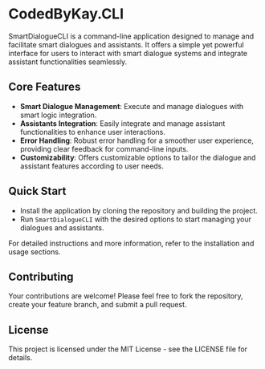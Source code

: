# CodedByKay.CLI

SmartDialogueCLI is a command-line application designed to manage and facilitate smart dialogues and assistants. It offers a simple yet powerful interface for users to interact with smart dialogue systems and integrate assistant functionalities seamlessly.

## Core Features

- **Smart Dialogue Management**: Execute and manage dialogues with smart logic integration.
- **Assistants Integration**: Easily integrate and manage assistant functionalities to enhance user interactions.
- **Error Handling**: Robust error handling for a smoother user experience, providing clear feedback for command-line inputs.
- **Customizability**: Offers customizable options to tailor the dialogue and assistant features according to user needs.

## Quick Start

- Install the application by cloning the repository and building the project.
- Run `SmartDialogueCLI` with the desired options to start managing your dialogues and assistants.

For detailed instructions and more information, refer to the installation and usage sections.

## Contributing

Your contributions are welcome! Please feel free to fork the repository, create your feature branch, and submit a pull request.

## License

This project is licensed under the MIT License - see the LICENSE file for details.
